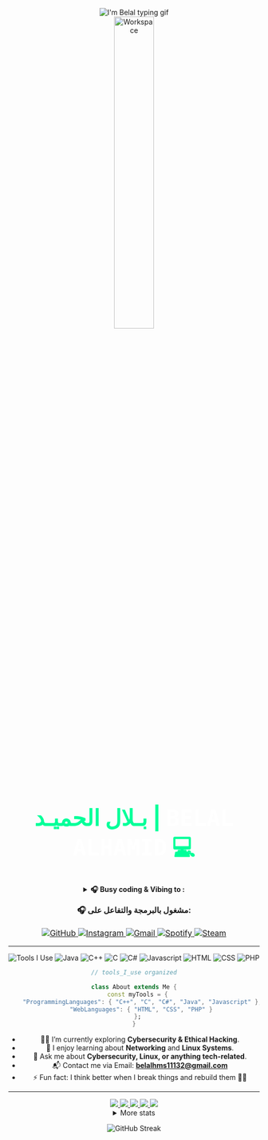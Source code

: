 <div align="center" width="50%">


<img src="https://readme-typing-svg.herokuapp.com?font=Orbitron&size=40&duration=4000&color=00FF99&center=true&vCenter=true&width=600&height=80&lines=I%27m+Belal" alt="I'm Belal typing gif" /><br>
<img src="https://github.com/SP-XD/SP-XD/blob/main/images/dev-working_rounded.gif?raw=true" alt="Workspace" width="40%" /><br>

<h1 style="font-size: 2.8rem; font-weight: bold; margin-top: 1rem; color: #00FF99;">
  بـلال الحميـد | <span style="font-family: monospace; color: #ffffff;">BELAL ALHAMID</span> 💻
</h1>

<details>
  <summary><strong>🎧 Busy coding & Vibing to :</strong></summary>
  <br>
  <a href="https://open.spotify.com/collection/tracks">
    <img src="https://spotify-readme.sp-xd.vercel.app/api/spotify" alt="Spotify Now Playing" />
  </a>
</details>

<p style="margin-top: 1rem; font-size: 1rem;">
  <strong>🎧 مشغول بالبرمجة والتفاعل على:</strong><br><br>
  <a href="https://github.com/Bilo-afk" target="_blank">
    <img src="https://img.shields.io/badge/GitHub-181717?style=flat&logo=github&logoColor=white" alt="GitHub"/>
  </a>
  <a href="https://www.instagram.com/bilo_220/" target="_blank">
    <img src="https://img.shields.io/badge/Instagram-E4405F?style=flat&logo=instagram&logoColor=white" alt="Instagram"/>
  </a>
  <a href="mailto:belalhms11132@gmail.com" target="_blank">
    <img src="https://img.shields.io/badge/Gmail-D14836?style=flat&logo=gmail&logoColor=white" alt="Gmail"/>
  </a>
  <a href="https://open.spotify.com/collection/tracks" target="_blank">
    <img src="https://img.shields.io/badge/Spotify-1DB954?style=flat&logo=spotify&logoColor=white" alt="Spotify"/>
  </a>
  <a href="https://steamcommunity.com/profiles/76561199546966255/" target="_blank">
    <img src="https://img.shields.io/badge/Steam-171a21?style=flat&logo=steam&logoColor=white" alt="Steam"/>
  </a>
</p>


---

![Tools I Use](https://img.shields.io/badge/-%F0%9F%9A%80%20Tools%20I%20use-orange)
![Java](https://img.shields.io/badge/Java-ED8B00?style=flat&logo=java&logoColor=white)
![C++](https://img.shields.io/badge/C%2B%2B-00599C?style=flat&logo=c%2B%2B&logoColor=white)
![C](https://img.shields.io/badge/C-00599C?style=flat&logo=c&logoColor=white)
![C#](https://img.shields.io/badge/C%23-239120?style=flat&logo=c-sharp&logoColor=white)
![Javascript](https://img.shields.io/badge/JavaScript-323330?style=flat&logo=javascript&logoColor=F7DF1E)
![HTML](https://img.shields.io/badge/HTML5-E34F26?style=flat&logo=html5&logoColor=white)
![CSS](https://img.shields.io/badge/CSS3-1572B6?style=flat&logo=css3&logoColor=white)
![PHP](https://img.shields.io/badge/PHP-777BB4?style=flat&logo=php&logoColor=white)

```dart
// tools_I_use organized

class About extends Me {
  const myTools = {
    "ProgrammingLanguages": { "C++", "C", "C#", "Java", "Javascript" },
    "WebLanguages": { "HTML", "CSS", "PHP" }
  };
}
```

- 👨‍💻 I’m currently exploring **Cybersecurity & Ethical Hacking**.  
- 🧠 I enjoy learning about **Networking** and **Linux Systems**.  
- 💬 Ask me about **Cybersecurity, Linux, or anything tech-related**.  
- 📬 Contact me via Email: **belalhms11132@gmail.com**  
- ⚡ Fun fact: I think better when I break things and rebuild them 👨‍💻  

---

<div align="center">

<a href="https://github.com/Bilo-afk">
  <img src="https://github-profile-summary-cards.vercel.app/api/cards/profile-details?username=Bilo-afk&theme=nord_dark" />
  <img src="https://github-profile-summary-cards.vercel.app/api/cards/repos-per-language?username=Bilo-afk&theme=nord_dark" />
  <img src="https://github-profile-summary-cards.vercel.app/api/cards/most-commit-language?username=Bilo-afk&theme=nord_dark" />
  <img src="https://github-profile-summary-cards.vercel.app/api/cards/stats?username=Bilo-afk&theme=nord_dark" />
  <img src="https://github-profile-summary-cards.vercel.app/api/cards/productive-time?username=Bilo-afk&theme=nord_dark&utcOffset=3" />
</a>

<details>
<summary>More stats</summary>
<img src="https://raw.githubusercontent.com/Bilo-afk/profile-summary-cards/master/profile-summary-card-output/nord_dark/0-profile-details.svg" />
</details>


<!-- GitHub Streak -->
<p align="center">
  <img src="https://streak-stats.demolab.com?user=Bilo-afk&theme=gruvbox_duo&hide_border=true&border_radius=10&date_format=M%20j%5B%2C%20Y%5D" alt="GitHub Streak"/>
</p>

</div>
